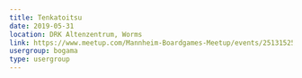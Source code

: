 ```yaml
---
title: Tenkatoitsu
date: 2019-05-31
location: DRK Altenzentrum, Worms
link: https://www.meetup.com/Mannheim-Boardgames-Meetup/events/251315258/
usergroup: bogama
type: usergroup
---
```

